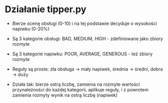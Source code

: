 # Działanie tipper.py

* Bierze ocenę obsługi (0-10) i na tej podstawie decyduje o wysokości napiwku (0-20%)

* Są 3 kategorie obsługi: BAD, MEDIUM, HIGH - zdefiniowane jako zbiory rozmyte

* Są 3 kategorie napiwku: POOR, AVERAGE, GENEROUS - też zbiory rozmyte

* Reguły są proste: zła obsługa → mały napiwek, średnia → średni, dobra → duży

* Działa tak: bierze ostrą liczbę, zamienia na rozmyte wartości przynależności do każdej kategorii, aplikuje reguły, i z powrotem zamienia rozmyty wynik na ostrą liczbę (napiwek)
